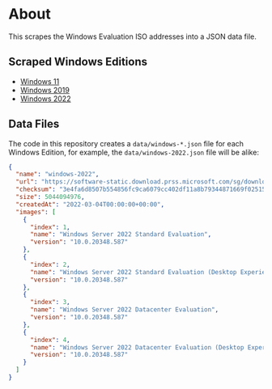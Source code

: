 # About

This scrapes the Windows Evaluation ISO addresses into a JSON data file.

## Scraped Windows Editions

* [Windows 11](https://www.microsoft.com/en-us/evalcenter/evaluate-windows-11-enterprise)
* [Windows 2019](https://www.microsoft.com/en-us/evalcenter/evaluate-windows-server-2019)
* [Windows 2022](https://www.microsoft.com/en-us/evalcenter/evaluate-windows-server-2022)

## Data Files

The code in this repository creates a `data/windows-*.json` file for each Windows Edition, for example, the `data/windows-2022.json` file will be alike:

```json
{
  "name": "windows-2022",
  "url": "https://software-static.download.prss.microsoft.com/sg/download/888969d5-f34g-4e03-ac9d-1f9786c66749/SERVER_EVAL_x64FRE_en-us.iso",
  "checksum": "3e4fa6d8507b554856fc9ca6079cc402df11a8b79344871669f0251535255325",
  "size": 5044094976,
  "createdAt": "2022-03-04T00:00:00+00:00",
  "images": [
    {
      "index": 1,
      "name": "Windows Server 2022 Standard Evaluation",
      "version": "10.0.20348.587"
    },
    {
      "index": 2,
      "name": "Windows Server 2022 Standard Evaluation (Desktop Experience)",
      "version": "10.0.20348.587"
    },
    {
      "index": 3,
      "name": "Windows Server 2022 Datacenter Evaluation",
      "version": "10.0.20348.587"
    },
    {
      "index": 4,
      "name": "Windows Server 2022 Datacenter Evaluation (Desktop Experience)",
      "version": "10.0.20348.587"
    }
  ]
}
```
